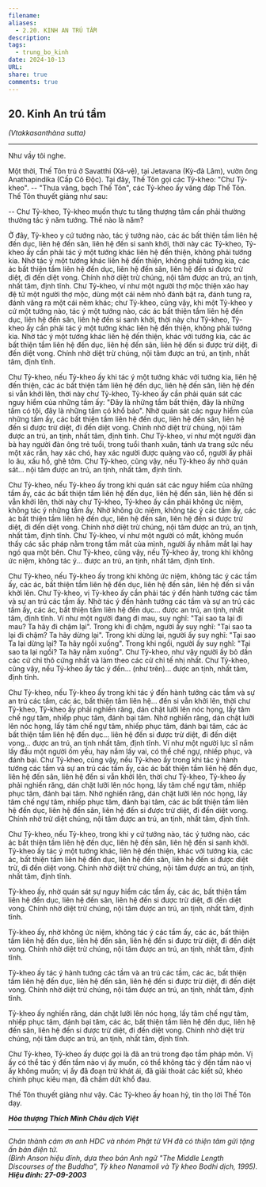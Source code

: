 ```yaml
---
filename: 
aliases:
  - 2.20. KINH AN TRÚ TẦM
description: 
tags:
  - trung_bo_kinh
date: 2024-10-13
URL: 
share: true
comments: true
---
```

## 20. Kinh An trú tầm  
_(Vtakkasanthàna sutta)_

---

Như vầy tôi nghe.

Một thời, Thế Tôn trú ở Savatthi (Xá-vệ), tại Jetavana (Kỳ-đà Lâm), vườn ông Anathapindika (Cấp Cô Ðộc). Tại đây, Thế Tôn gọi các Tỷ-kheo: "Chư Tỷ-kheo". -- "Thưa vâng, bạch Thế Tôn", các Tỷ-kheo ấy vâng đáp Thế Tôn. Thế Tôn thuyết giảng như sau:

-- Chư Tỷ-kheo, Tỷ-kheo muốn thực tu tăng thượng tâm cần phải thường thường tác ý năm tướng. Thế nào là năm?

Ở đây, Tỷ-kheo y cứ tướng nào, tác ý tướng nào, các ác bất thiện tầm liên hệ đến dục, liên hệ đến sân, liên hệ đến si sanh khởi, thời này các Tỷ-kheo, Tỷ-kheo ấy cần phải tác ý một tướng khác liên hệ đến thiện, không phải tướng kia. Nhờ tác ý một tướng khác liên hệ đến thiện, không phải tướng kia, các ác bất thiện tầm liên hệ đến dục, liên hệ đến sân, liên hệ đến si được trừ diệt, đi đến diệt vong. Chính nhờ diệt trừ chúng, nội tâm được an trú, an tịnh, nhất tâm, định tĩnh. Chư Tỷ-kheo, ví như một người thợ mộc thiện xảo hay đệ tử một người thợ mộc, dùng một cái nêm nhỏ đánh bật ra, đánh tung ra, đánh văng ra một cái nêm khác; chư Tỷ-kheo, cũng vậy, khi một Tỷ-kheo y cứ một tướng nào, tác ý một tướng nào, các ác bất thiện tầm liên hệ đến dục, liên hệ đến sân, liên hệ đến si sanh khởi, thời này chư Tỷ-kheo, Tỷ-kheo ấy cần phải tác ý một tướng khác liên hệ đến thiện, không phải tướng kia. Nhờ tác ý một tướng khác liên hệ đến thiện, khác với tướng kia, các ác bất thiện tầm liên hệ đến dục, liên hệ đến sân, liên hệ đến si được trừ diệt, đi đến diệt vong. Chính nhờ diệt trừ chúng, nội tâm được an trú, an tịnh, nhất tâm, định tĩnh.

Chư Tỷ-kheo, nếu Tỷ-kheo ấy khi tác ý một tướng khác với tướng kia, liên hệ đến thiện, các ác bất thiện tầm liên hệ đến dục, liên hệ đến sân, liên hệ đến si vẫn khởi lên, thời này chư Tỷ-kheo, Tỷ-kheo ấy cần phải quán sát các nguy hiểm của những tầm ấy: "Ðây là những tầm bất thiện, đây là những tầm có tội, đây là những tầm có khổ báo". Nhờ quán sát các nguy hiểm của những tầm ấy, các bất thiện tầm liên hệ đến dục, liên hệ đến sân, liên hệ đến si được trừ diệt, đi đến diệt vong. Chính nhờ diệt trừ chúng, nội tâm được an trú, an tịnh, nhất tâm, định tĩnh. Chư Tỷ-kheo, ví như một người đàn bà hay người đàn ông trẻ tuổi, trong tuổi thanh xuân, tánh ưa trang sức nếu một xác rắn, hay xác chó, hay xác người được quàng vào cổ, người ấy phải lo âu, xấu hổ, ghê tởm. Chư Tỷ-kheo, cũng vậy, nếu Tỷ-kheo ấy nhờ quán sát... nội tâm được an trú, an tịnh, nhất tâm, định tĩnh.

Chư Tỷ-kheo, nếu Tỷ-kheo ấy trong khi quán sát các nguy hiểm của những tầm ấy, các ác bất thiện tầm liên hệ đến dục, liên hệ đến sân, liên hệ đến si vẫn khởi lên, thời này chư Tỷ-kheo, Tỷ-kheo ấy cần phải không ức niệm, không tác ý những tầm ấy. Nhờ không ức niệm, không tác ý các tầm ấy, các ác bất thiện tầm liên hệ đến dục, liên hệ đến sân, liên hệ đến si được trừ diệt, đi đến diệt vong. Chính nhờ diệt trừ chúng, nội tâm được an trú, an tịnh, nhất tâm, định tĩnh. Chư Tỷ-kheo, ví như một người có mắt, không muốn thấy các sắc pháp nằm trong tầm mắt của mình, người ấy nhắm mắt lại hay ngó qua một bên. Chư Tỷ-kheo, cũng vậy, nếu Tỷ-kheo ấy, trong khi không ức niệm, không tác ý... được an trú, an tịnh, nhất tâm, định tĩnh.

Chư Tỷ-kheo, nếu Tỷ-kheo ấy trong khi không ức niệm, không tác ý các tầm ấy, các ác, bất thiện tầm liên hệ đến dục, liên hệ đến sân, liên hệ đến si vẫn khởi lên. Chư Tỷ-kheo, vị Tỷ-kheo ấy cần phải tác ý đến hành tướng các tầm và sự an trú các tầm ấy. Nhờ tác ý đến hành tướng các tầm và sự an trú các tầm ấy, các ác, bất thiện tầm liên hệ đến dục... được an trú, an tịnh, nhất tâm, định tĩnh. Ví như một người đang đi mau, suy nghĩ: "Tại sao ta lại đi mau? Ta hãy đi chậm lại". Trong khi đi chậm, người ấy suy nghĩ: "Tại sao ta lại đi chậm? Ta hãy dừng lại". Trong khi dừng lại, người ấy suy nghĩ: "Tại sao Ta lại dừng lại? Ta hãy ngồi xuống". Trong khi ngồi, người ấy suy nghĩ: "Tại sao ta lại ngồi? Ta hãy nằm xuống". Chư Tỷ-kheo, như vậy người ấy bỏ dần các cử chỉ thô cứng nhất và làm theo các cử chỉ tế nhị nhất. Chư Tỷ-kheo, cũng vậy, nếu Tỷ-kheo ấy tác ý đến... (như trên)... được an tịnh, nhất tâm, định tĩnh.

Chư Tỷ-kheo, nếu Tỷ-kheo ấy trong khi tác ý đến hành tướng các tầm và sự an trú các tầm, các ác, bất thiện tầm liên hệ... đến si vẫn khởi lên, thời chư Tỷ-kheo, Tỷ-kheo ấy phải nghiến răng, dán chặt lưỡi lên nóc họng, lấy tâm chế ngự tâm, nhiếp phục tâm, đánh bại tâm. Nhờ nghiến răng, dán chặt lưỡi lên nóc họng, lấy tâm chế ngự tâm, nhiếp phục tâm, đánh bại tâm, các ác bất thiện tầm liên hệ đến dục... liên hệ đến si được trừ diệt, đi đến diệt vong... được an trú, an tịnh nhất tâm, định tĩnh. Ví như một người lực sĩ nắm lấy đầu một người ốm yếu, hay nắm lấy vai, có thể chế ngự, nhiếp phục, và đánh bại. Chư Tỷ-kheo, cũng vậy, nếu Tỷ-kheo ấy trong khi tác ý hành tướng các tầm và sự an trú các tầm ấy, các ác bất thiện tầm liên hệ đến dục, liên hệ đến sân, liên hệ đến si vẫn khởi lên, thời chư Tỷ-kheo, Tỷ-kheo ấy phải nghiến răng, dán chặt lưỡi lên nóc họng, lấy tâm chế ngự tâm, nhiếp phục tâm, đánh bại tâm. Nhờ nghiến răng, dán chặt lưỡi lên nóc họng, lấy tâm chế ngự tâm, nhiếp phục tâm, đánh bại tâm, các ác bất thiện tầm liên hệ đến dục, liên hệ đến sân, liên hệ đến si được trừ diệt, đi đến diệt vong. Chính nhờ trừ diệt chúng, nội tâm được an trú, an tịnh, nhất tâm, định tĩnh.

Chư Tỷ-kheo, nếu Tỷ-kheo, trong khi y cứ tướng nào, tác ý tướng nào, các ác bất thiện tầm liên hệ đến dục, liên hệ đến sân, liên hệ đến si sanh khởi. Tỷ-kheo ấy tác ý một tướng khác, liên hệ đến thiện, khác với tướng kia, các ác, bất thiện tầm liên hệ đến dục, liên hệ đến sân, liên hệ đến si được diệt trừ, đi đến diệt vong. Chính nhờ diệt trừ chúng, nội tâm được an trú, an tịnh, nhất tâm, định tĩnh.

Tỷ-kheo ấy, nhờ quán sát sự nguy hiểm các tầm ấy, các ác, bất thiện tầm liên hệ đến dục, liên hệ đến sân, liên hệ đến si được trừ diệt, đi đến diệt vong. Chính nhờ diệt trừ chúng, nội tâm được an trú, an tịnh, nhất tâm, định tĩnh.

Tỷ-kheo ấy, nhờ không ức niệm, không tác ý các tầm ấy, các ác, bất thiện tầm liên hệ đến dục, liên hệ đến sân, liên hệ đến si được trừ diệt, đi đến diệt vong. Chính nhờ diệt trừ chúng, nội tâm được an trú, an tịnh, nhất tâm, định tĩnh.

Tỷ-kheo ấy tác ý hành tướng các tầm và an trú các tầm, các ác, bất thiện tầm liên hệ đến dục, liên hệ đến sân, liên hệ đến si được trừ diệt, đi đến diệt vong. Chính nhờ diệt trừ chúng, nội tâm được an trú, an tịnh, nhất tâm, định tĩnh.

Tỷ-kheo ấy nghiến răng, dán chặt lưỡi lên nóc họng, lấy tâm chế ngự tâm, nhiếp phục tâm, đánh bại tâm, các ác, bất thiện tầm liên hệ đến dục, liên hệ đến sân, liên hệ đến si được trừ diệt, đi đến diệt vong. Chính nhờ diệt trừ chúng, nội tâm được an trú, an tịnh, nhất tâm, định tĩnh.

Chư Tỷ-kheo, Tỷ-kheo ấy được gọi là đã an trú trong đạo tầm pháp môn. Vị ấy có thể tác ý đến tầm nào vị ấy muốn, có thể không tác ý đến tầm nào vị ấy không muốn; vị ấy đã đoạn trừ khát ái, đã giải thoát các kiết sử, khéo chinh phục kiêu mạn, đã chấm dứt khổ đau.

Thế Tôn thuyết giảng như vậy. Các Tỷ-kheo ấy hoan hỷ, tín thọ lời Thế Tôn dạy.

**_Hòa thượng Thích Minh Châu dịch Việt_**

---

_Chân thành cám ơn anh HDC và nhóm Phật tử VH đã có thiện tâm gửi tặng ấn bản điện tử.  
(Bình Anson hiệu đính, dựa theo bản Anh ngữ "The Middle Length Discourses of the Buddha", Tỳ kheo Nanamoli và Tỳ kheo Bodhi dịch, 1995).  
**Hiệu đính: 27-09-2003**_